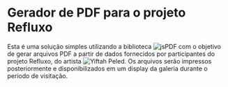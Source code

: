 # Gerador de PDF para o projeto Refluxo

Esta é uma solução simples utilizando a biblioteca ![jsPDF](https://github.com/MrRio/jsPDF) com o objetivo de gerar arquivos PDF a partir de dados fornecidos por participantes do projeto Refluxo, do artista ![Yiftah Peled](https://www.instagram.com/yiftahpeledh/). Os arquivos serão impressos posteriormente e disponibilizados em um display da galeria durante o período de visitação.